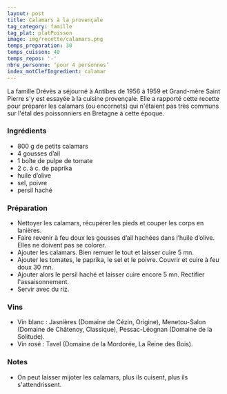 ```yaml
---
layout: post
title: Calamars à la provençale
tag_category: famille
tag_plat: platPoisson
image: img/recette/calamars.png
temps_preparation: 30
temps_cuisson: 40
temps_repos: '-'
nbre_personne: ‘pour 4 personnes’
index_motClefIngredient: calamar
---
```

La famille Drévès a séjourné à Antibes de 1956 à 1959 et Grand-mère Saint Pierre s'y est essayée à la cuisine provençale. Elle a rapporté cette recette pour préparer les calamars (ou encornets) qui n'étaient pas très communs sur l'étal des poissonniers en Bretagne à cette époque.

### Ingrédients
* 800 g de petits calamars
* 4 gousses d’ail
* 1 boîte de pulpe de tomate
* 2 c. à c. de paprika
* huile d’olive
* sel, poivre
* persil haché


### Préparation
* Nettoyer les calamars, récupérer les pieds et couper les corps en lanières.
* Faire revenir à feu doux les gousses d’ail hachées dans l’huile d’olive. Elles ne doivent pas se colorer.
* Ajouter les calamars. Bien remuer le tout et laisser cuire 5 mn.
* Ajouter les tomates, le paprika, le sel et le poivre. Couvrir et cuire à feu doux 30 mn.
* Ajouter alors le persil haché et laisser cuire encore 5 mn. Rectifier l'assaisonnement.
* Servir avec du riz.


### Vins
* Vin blanc : Jasnières (Domaine de Cézin, Origine), Menetou-Salon (Domaine de Châtenoy, Classique), Pessac-Léognan (Domaine de la Solitude).
* Vin rosé : Tavel (Domaine de la Mordorée, La Reine des Bois).

### Notes
* On peut laisser mijoter les calamars, plus ils cuisent, plus ils s'attendrissent.
